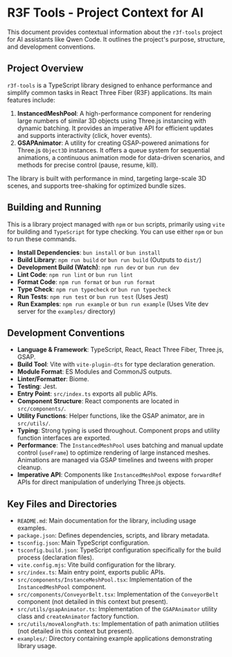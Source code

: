 # R3F Tools - Project Context for AI

This document provides contextual information about the `r3f-tools` project for AI assistants like Qwen Code. It outlines the project's purpose, structure, and development conventions.

## Project Overview

`r3f-tools` is a TypeScript library designed to enhance performance and simplify common tasks in React Three Fiber (R3F) applications. Its main features include:

1.  **InstancedMeshPool**: A high-performance component for rendering large numbers of similar 3D objects using Three.js instancing with dynamic batching. It provides an imperative API for efficient updates and supports interactivity (click, hover events).
2.  **GSAPAnimator**: A utility for creating GSAP-powered animations for Three.js `Object3D` instances. It offers a queue system for sequential animations, a continuous animation mode for data-driven scenarios, and methods for precise control (pause, resume, kill).

The library is built with performance in mind, targeting large-scale 3D scenes, and supports tree-shaking for optimized bundle sizes.

## Building and Running

This is a library project managed with `npm` or `bun` scripts, primarily using `vite` for building and `TypeScript` for type checking. You can use either `npm` or `bun` to run these commands.

*   **Install Dependencies**: `bun install` or `bun install`
*   **Build Library**: `npm run build` or `bun run build` (Outputs to `dist/`)
*   **Development Build (Watch)**: `npm run dev` or `bun run dev`
*   **Lint Code**: `npm run lint` or `bun run lint`
*   **Format Code**: `npm run format` or `bun run format`
*   **Type Check**: `npm run typecheck` or `bun run typecheck`
*   **Run Tests**: `npm run test` or `bun run test` (Uses Jest)
*   **Run Examples**: `npm run example` or `bun run example` (Uses Vite dev server for the `examples/` directory)

## Development Conventions

*   **Language & Framework**: TypeScript, React, React Three Fiber, Three.js, GSAP.
*   **Build Tool**: Vite with `vite-plugin-dts` for type declaration generation.
*   **Module Format**: ES Modules and CommonJS outputs.
*   **Linter/Formatter**: Biome.
*   **Testing**: Jest.
*   **Entry Point**: `src/index.ts` exports all public APIs.
*   **Component Structure**: React components are located in `src/components/`.
*   **Utility Functions**: Helper functions, like the GSAP animator, are in `src/utils/`.
*   **Typing**: Strong typing is used throughout. Component props and utility function interfaces are exported.
*   **Performance**: The `InstancedMeshPool` uses batching and manual update control (`useFrame`) to optimize rendering of large instanced meshes. Animations are managed via GSAP timelines and tweens with proper cleanup.
*   **Imperative API**: Components like `InstancedMeshPool` expose `forwardRef` APIs for direct manipulation of underlying Three.js objects.

## Key Files and Directories

*   `README.md`: Main documentation for the library, including usage examples.
*   `package.json`: Defines dependencies, scripts, and library metadata.
*   `tsconfig.json`: Main TypeScript configuration.
*   `tsconfig.build.json`: TypeScript configuration specifically for the build process (declaration files).
*   `vite.config.mjs`: Vite build configuration for the library.
*   `src/index.ts`: Main entry point, exports public APIs.
*   `src/components/InstanceMeshPool.tsx`: Implementation of the `InstancedMeshPool` component.
*   `src/components/ConveyorBelt.tsx`: Implementation of the `ConveyorBelt` component (not detailed in this context but present).
*   `src/utils/gsapAnimator.ts`: Implementation of the `GSAPAnimator` utility class and `createAnimator` factory function.
*   `src/utils/moveAlongPath.ts`: Implementation of path animation utilities (not detailed in this context but present).
*   `examples/`: Directory containing example applications demonstrating library usage.